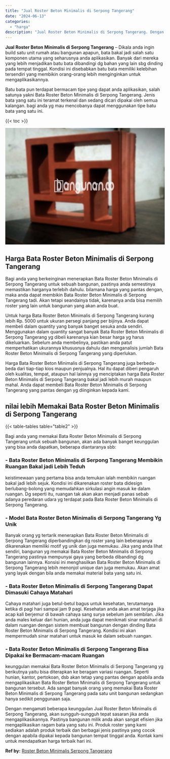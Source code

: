 ```yaml
---
title: "Jual Roster Beton Minimalis di Serpong Tangerang"
date: "2024-06-13"
categories: 
  - "harga"
description: "Jual Roster Beton Minimalis di Serpong Tangerang. Dengan mengamati beberapa keunggulan Jual Roster Beton Minimalis di Serpong Tangerang, akan sungguh-sungguh..."
---
```


**Jual Roster Beton Minimalis di Serpong Tangerang** – Dikala anda ingin build satu unit rumah atau bangunan apapun, bata bakal jadi salah satu komponen utama yang seharusnya anda aplikasikan. Banyak dari mereka yang lebih menjadikan batu bata dibandingi dg bahan yang lain sbg dinding pada tempat tinggal. Kondisi ini disebabkan batu bata memiliki kelebihan tersendiri yang membikin orang-orang lebih menginginkan untuk mengaplikasikannya.

Batu bata pun terdapat bermacam tipe yang dapat anda aplikasikan, salah satunya yakni Bata Roster Beton Minimalis di Serpong Tangerang. Jenis bata yang satu ini teramat terkenal dan sedang dicari dipakai oleh semua kalangan. bagi anda yg mau mencobanya dapat menggunakan tipe batu bata yang satu ini.

{{< toc >}}

![Jual Roster Beton Minimalis di Serpong Tangerang](/images/bata-roster-minimalis-12.png)

## Harga Bata Roster Beton Minimalis di Serpong Tangerang

Bagi anda yang berkeinginan menerapkan Bata Roster Beton Minimalis di Serpong Tangerang untuk sebuah bangunan, pastinya anda semestinya memastikan harganya terlebih dahulu. bilamana harga yang pantas dengan, maka anda dapat membikin Bata Roster Beton Minimalis di Serpong Tangerang tadi. Akan tetapi seandainya tidak, karenanya anda bisa memilih roster yang lain untuk bangunan yang akan anda buat.

Untuk harga Bata Roster Beton Minimalis di Serpong Tangerang kurang lebih Rp. 5000 untuk ukuran persegi panjang per bijinya. Anda dapat membeli dalam quantity yang banyak banget sesuka anda sendiri. Menggunakan dalam quantity sangat banyak Bata Roster Beton Minimalis di Serpong Tangerang yg dibeli karenanya kian besar harga yg harus dikeluarkan. Sebelum anda membelinya, pastikan anda patut memperhatikan ukurannya khususnya dahulu dan menganalisis jumlah Bata Roster Beton Minimalis di Serpong Tangerang yang diperlukan.

Harga Bata Roster Beton Minimalis di Serpong Tangerang juga berbeda-beda dari tiap-tiap kios maupun penjualnya. Hal itu dapat diberi pengaruh oleh kualitas, tempat, ataupun hal lainnya yg menciptakan harga Bata Roster Beton Minimalis di Serpong Tangerang bakal jadi lebih murah maupun mahal. Anda dapat membeli Bata Roster Beton Minimalis di Serpong Tangerang yang pantas dengan yg diinginkan kepada kami.

## nilai lebih Memakai Bata Roster Beton Minimalis di Serpong Tangerang

{{< table-tables table="table2" >}}

Bagi anda yang memakai Bata Roster Beton Minimalis di Serpong Tangerang untuk sebuah bangunan, akan ada banyak banget keunggulan yang bisa anda dapatkan, beberapa diantaranya sbb:

### \- Bata Roster Beton Minimalis di Serpong Tangerang Membikin Ruangan Bakal jadi Lebih Teduh

keistimewaan yang pertama bisa anda temukan ialah membikin ruangan bakal jadi lebih sejuk. Kondisi ini dikarenakan roster bata didesign berlubang-bolong yang memudahkan sirkulasi angin masuk ke dalam ruangan. Dg seperti itu, ruangan tak akan akan menjadi panas sebab adanya peredaran udara yg terdapat pada Bata Roster Beton Minimalis di Serpong Tangerang.

### \- Model Bata Roster Beton Minimalis di Serpong Tangerang Yg Unik

Banyak orang yg tertarik menerapkan Bata Roster Beton Minimalis di Serpong Tangerang diperbandingkan dg roster yang lain beberapanya dikarenakan memiliki motif yg unik dan juga memukau. Jika yang anda lihat sendiri, bangunan yg memakai Bata Roster Beton Minimalis di Serpong Tangerang pastinya mempunyai gaya yang berbeda dibandingi dg bangunan lainnya. Konsisi ini menghasilkan Bata Roster Beton Minimalis di Serpong Tangerang lebih menonjol unique dan juga memukau. Akan amat yang layak dengan bila anda memakai material bata yang satu ini.

### \- Bata Roster Beton Minimalis di Serpong Tangerang Dapat Dimasuki Cahaya Matahari

Cahaya matahari juga betul-betul bagus untuk kesehatan, terutamanya ketika di pagi hari sampai jam 9 pagi. Kesehatan anda akan amat terjaga jika acap kali berjemur di bawah cahaya sang surya sebelum jam sembilan. Jika anda males keluar dari hunian, anda juga dapat menikmati sinar matahari di dalam ruangan dengan sistem membuat bangunan dengan dinding Bata Roster Beton Minimalis di Serpong Tangerang. Kondisi ini akan mempermudah sinar matahari untuk masuk ke dalam sebuah ruangan.

### \- Bata Roster Beton Minimalis di Serpong Tangerang Bisa Dipakai ke Bermacam-macam Ruangan

keunggulan memakai Bata Roster Beton Minimalis di Serpong Tangerang yg berikutnya yaitu bisa diterapkan ke beragam variasi ruangan. Seperti hunian, kantor, pertokoan, dsb akan tetap yang pantas dengan apabila anda mengaplikasikan Bata Roster Beton Minimalis di Serpong Tangerang untuk bangunan tersebut. Ada sangat banyak orang yang memakai Bata Roster Beton Minimalis di Serpong Tangerang pada satu unit bangunan sedangkan hanya sedikit penggunaan saja.

Dengan mengamati beberapa keunggulan Jual Roster Beton Minimalis di Serpong Tangerang, akan sungguh-sungguh tepat sasaran jika anda mengaplikasikannya. Pastinya bangunan milik anda akan sangat efisien jika mengaplikasikan ragam bata yang satu ini. Produk roster yang kami sediakan adalah produk terbaik dan berbagai jenis pastinya yang cocok dengan apabila dipakai kepada bangunan tempat tinggal anda. Kontak kami untuk mendapatkan harga terbaik hari ini.

**Ref by:** [Roster Beton Minimalis Serpong Tangerang](https://id.wikipedia.org/wiki/Roster)
